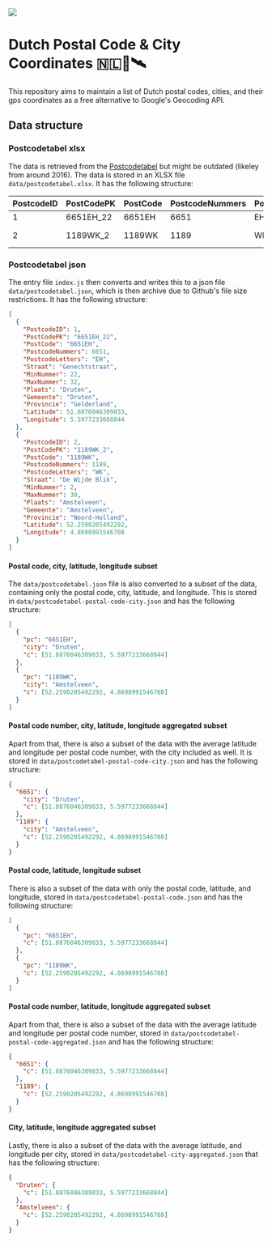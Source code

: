 ![](https://github.com/drikusroor/dutch-postal-code-city-coordinates/actions/workflows/main.yml/badge.svg)

# Dutch Postal Code & City Coordinates 🇳🇱📯🛰️

This repository aims to maintain a list of Dutch postal codes, cities, and their gps coordinates as a free alternative to Google's Geocoding API.

## Data structure

### Postcodetabel xlsx

The data is retrieved from the [Postcodetabel](http://www.sqlblog.nl/postcodetabel-nederland-sql-script/) but might be outdated (likeley from around 2016). The data is stored in an XLSX file `data/postcodetabel.xlsx`. It has the following structure:

| PostcodeID | PostCodePK | PostCode | PostcodeNummers | PostcodeLetters | Straat        | MinNummer | MaxNummer | Plaats     | Gemeente   | Provincie     | Latitude         | Longitude       |
| ---------- | ---------- | -------- | --------------- | --------------- | ------------- | --------- | --------- | ---------- | ---------- | ------------- | ---------------- | --------------- |
| 1          | 6651EH_22  | 6651EH   | 6651            | EH              | Genechtstraat | 22        | 32        | Druten     | Druten     | Gelderland    | 51.8876046309833 | 5.5977233668844 |
| 2          | 1189WK_2   | 1189WK   | 1189            | WK              | De Wijde Blik | 2         | 30        | Amstelveen | Amstelveen | Noord-Holland | 52.2590205492292 | 4.8698991546708 |

### Postcodetabel json

The entry file `index.js` then converts and writes this to a json file `data/postcodetabel.json`, which is then archive due to Github's file size restrictions. It has the following structure:

```json
[
  {
    "PostcodeID": 1,
    "PostCodePK": "6651EH_22",
    "PostCode": "6651EH",
    "PostcodeNummers": 6651,
    "PostcodeLetters": "EH",
    "Straat": "Genechtstraat",
    "MinNummer": 22,
    "MaxNummer": 32,
    "Plaats": "Druten",
    "Gemeente": "Druten",
    "Provincie": "Gelderland",
    "Latitude": 51.8876046309833,
    "Longitude": 5.5977233668844
  },
  {
    "PostcodeID": 2,
    "PostCodePK": "1189WK_2",
    "PostCode": "1189WK",
    "PostcodeNummers": 1189,
    "PostcodeLetters": "WK",
    "Straat": "De Wijde Blik",
    "MinNummer": 2,
    "MaxNummer": 30,
    "Plaats": "Amstelveen",
    "Gemeente": "Amstelveen",
    "Provincie": "Noord-Holland",
    "Latitude": 52.2590205492292,
    "Longitude": 4.8698991546708
  }
]
```

#### Postal code, city, latitude, longitude subset

The `data/postcodetabel.json` file is also converted to a subset of the data, containing only the postal code, city, latitude, and longitude. This is stored in `data/postcodetabel-postal-code-city.json` and has the following structure:

```json
[
  {
    "pc": "6651EH",
    "city": "Druten",
    "c": [51.8876046309833, 5.5977233668844]
  },
  {
    "pc": "1189WK",
    "city": "Amstelveen",
    "c": [52.2590205492292, 4.8698991546708]
  }
]
```

#### Postal code number, city, latitude, longitude aggregated subset

Apart from that, there is also a subset of the data with the average latitude and longitude per postal code number, with the city included as well. It is stored in `data/postcodetabel-postal-code-city.json` and has the following structure:

```json
{
  "6651": {
    "city": "Druten",
    "c": [51.8876046309833, 5.5977233668844]
  },
  "1189": {
    "city": "Amstelveen",
    "c": [52.2590205492292, 4.8698991546708]
  }
}
```

#### Postal code, latitude, longitude subset

There is also a subset of the data with only the postal code, latitude, and longitude, stored in `data/postcodetabel-postal-code.json` and has the following structure:

```json
[
  {
    "pc": "6651EH",
    "c": [51.8876046309833, 5.5977233668844]
  },
  {
    "pc": "1189WK",
    "c": [52.2590205492292, 4.8698991546708]
  }
]
```

#### Postal code number, latitude, longitude aggregated subset

Apart from that, there is also a subset of the data with the average latitude and longitude per postal code number, stored in `data/postcodetabel-postal-code-aggregated.json` and has the following structure:

```json
{
  "6651": {
    "c": [51.8876046309833, 5.5977233668844]
  },
  "1189": {
    "c": [52.2590205492292, 4.8698991546708]
  }
}
```

#### City, latitude, longitude aggregated subset

Lastly, there is also a subset of the data with the average latitude, and longitude per city, stored in `data/postcodetabel-city-aggregated.json` that has the following structure:

```json
{
  "Druten": {
    "c": [51.8876046309833, 5.5977233668844]
  },
  "Amstelveen": {
    "c": [52.2590205492292, 4.8698991546708]
  }
}
```
